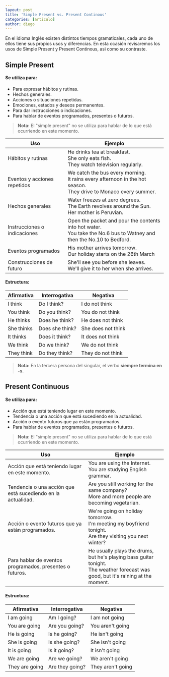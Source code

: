 ```yaml
---
layout: post
title: 'Simple Present vs. Present Continous'
categories: [articulo]
author: diego
---
```

En el idioma Inglés existen distintos tiempos gramaticales, cada uno de ellos tiene sus propios usos y diferencias. En esta ocasión revisaremos los usos de Simple Present y Present Continous, asi como su contraste.

## Simple Present


#### Se utiliza para:

- Para expresar hábitos y rutinas.
- Hechos generales.
- Acciones o situaciones repetidas.
- Emociones, estados y deseos permanentes.
- Para dar instrucciones o indicaciones.
- Para hablar de eventos programados, presentes o futuros.

> **Nota:** El "simple present" no se utiliza para hablar de lo que está ocurriendo en este momento.

| Uso                          | Ejemplo                                                                                                                  |
| ---------------------------- | ------------------------------------------------------------------------------------------------------------------------ |
| Hábitos y rutinas            | He drinks tea at breakfast.<br/> She only eats fish.<br/>They watch television regularly.                                |
| Eventos y acciones repetidos | We catch the bus every morning.<br/>It rains every afternoon in the hot season.<br/>They drive to Monaco every summer.   |
| Hechos generales             | Water freezes at zero degrees.<br/> The Earth revolves around the Sun.<br/>Her mother is Peruvian.                       |
| Instrucciones o indicaciones | Open the packet and pour the contents into hot water.<br/>You take the No.6 bus to Watney and then the No.10 to Bedford. |
| Eventos programados          | His mother arrives tomorrow.<br/> Our holiday starts on the 26th March                                                   |
| Construcciones de futuro     | She'll see you before she leaves.<br/>We'll give it to her when she arrives.                                             |

#### Estructura:

| Afirmativa | Interrogativa   | Negativa           |
| ---------- | --------------- | ------------------ |
| I think    | Do I think?     | I do not think     |
| You think  | Do you think?   | You do not think   |
| He thinks  | Does he think?  | He does not think  |
| She thinks | Does she think? | She does not think |
| It thinks  | Does it think?  | It does not think  |
| We think   | Do we think?    | We do not think    |
| They think | Do they think?  | They do not think  |

> **Nota:** En la tercera persona del singular, el verbo **siempre termina en -s**.

## Present Continuous


#### Se utiliza para:

- Acción que está teniendo lugar en este momento.
- Tendencia o una acción que está sucediendo en la actualidad.
- Acción o evento futuros que ya están programados.
- Para hablar de eventos programados, presentes o futuros.

> **Nota:** El "simple present" no se utiliza para hablar de lo que está ocurriendo en este momento.

| Uso                                                          | Ejemplo                                                                                                                              |
| ------------------------------------------------------------ | ------------------------------------------------------------------------------------------------------------------------------------ |
| Acción que está teniendo lugar en este momento.              | You are using the Internet.<br/> You are studying English grammar.                                                                   |
| Tendencia o una acción que está sucediendo en la actualidad. | Are you still working for the same company?<br/>More and more people are becoming vegetarian.                                        |
| Acción o evento futuros que ya están programados.            | We're going on holiday tomorrow.<br/> I'm meeting my boyfriend tonight.<br/>Are they visiting you next winter?                       |
| Para hablar de eventos programados, presentes o futuros.     | He usually plays the drums, but he's playing bass guitar tonight.<br/>The weather forecast was good, but it's raining at the moment. |

#### Estructura:

| Afirmativa     | Interrogativa   | Negativa          |
| -------------- | --------------- | ----------------- |
| I am going     | Am I going?     | I am not going    |
| You are going  | Are you going?  | You aren't going  |
| He is going    | Is he going?    | He isn't going    |
| She is going   | Is she going?   | She isn't going   |
| It is going    | Is it going?    | It isn't going    |
| We are going   | Are we going?   | We aren't going   |
| They are going | Are they going? | They aren't going |
